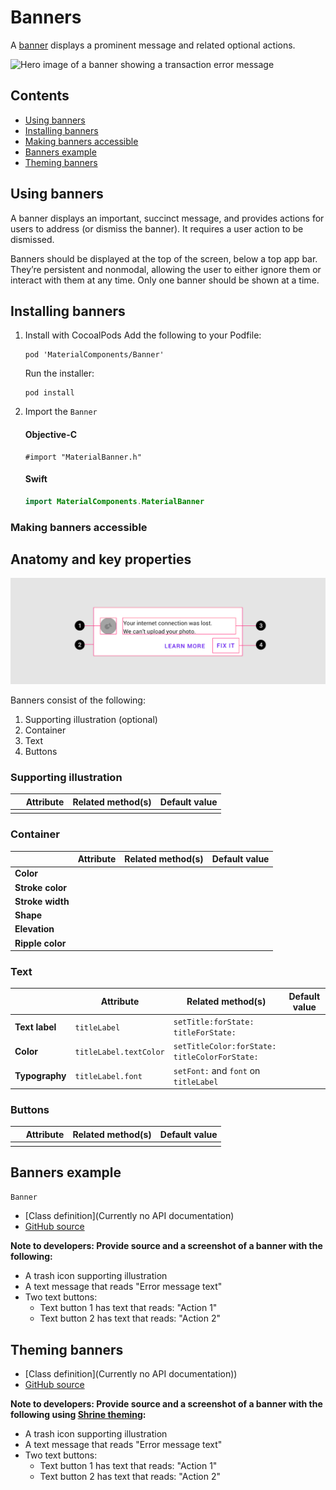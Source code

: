 <!--docs:
title: "Material Banners"
layout: detail
section: components
excerpt: "A banner displays a prominent message and related optional actions."
iconId: 
path: /catalog/material-banners/
-->

# Banners

A [banner](https://material.io/components/banners) displays a prominent message and related optional actions.

![Hero image of a banner showing a transaction error message](assets/banner_hero.png)

## Contents

* [Using banners](#using-banners)
* [Installing banners](#installing-banners)
* [Making banners accessible](#making-banners-accessible)
* [Banners example](#banners-example)
* [Theming banners](#theming-banners)

## Using banners

A banner displays an important, succinct message, and provides actions for users to address (or dismiss the banner). It requires a user action to be dismissed.

Banners should be displayed at the top of the screen, below a top app bar. They’re persistent and nonmodal, allowing the user to either ignore them or interact with them at any time. Only one banner should be shown at a time.

## Installing banners

1. Install with CocoalPods
    Add the following to your Podfile:
    ```
    pod 'MaterialComponents/Banner'
    ```

    
    <!--{: .code-renderer.code-renderer--install }-->
    Run the installer:
    ```
    pod install
    ```

1. Import the `Banner`

    <!--<div class="material-code-render" markdown="1">-->

    #### Objective-C
    ```objc
    #import "MaterialBanner.h"
    ```
    #### Swift
    ```swift
    import MaterialComponents.MaterialBanner
    ```
    <!--</div>-->

### Making banners accessible

## Anatomy and key properties

![Banners anatomy diagram](assets/banners_anatomy.png)

Banners consist of the following:

1. Supporting illustration (optional)
2. Container
3. Text
4. Buttons

### Supporting illustration

&nbsp;         | Attribute                | Related method(s)                 | Default value
-------------- | ------------------------ | --------------------------------- | -------------
 | | |



### Container

| &nbsp; | Attribute | Related method(s) | Default value |
| --- | --- | --- | --- |
| **Color** | | | |
| **Stroke color** | | | |
| **Stroke width** | | | |
| **Shape** | | | |
| **Elevation** | | | |
| **Ripple color** | | | |


### Text

&nbsp;         | Attribute                | Related method(s)                 | Default value
-------------- | ------------------------ | --------------------------------- | -------------
**Text label** | `titleLabel` | `setTitle:forState:`<br/>`titleForState:` | 
**Color**      | `titleLabel.textColor` | `setTitleColor:forState:`<br/>`titleColorForState:` |
**Typography** | `titleLabel.font` | `setFont:` and `font` on `titleLabel` |



### Buttons

&nbsp;         | Attribute                | Related method(s)                 | Default value
-------------- | ------------------------ | --------------------------------- | -------------
 | | |



## Banners example


`Banner`
* [Class definition](Currently no API documentation)
* [GitHub source](https://github.com/material-components/material-components-ios/tree/develop/components/Banner)

**Note to developers: Provide source and a screenshot of a banner with the following:**
* A trash icon supporting illustration
* A text message that reads "Error message text"
* Two text buttons:
    * Text button 1 has text that reads: "Action 1"
    * Text button 2 has text that reads: "Action 2"


## Theming banners

* [Class definition](Currently no API documentation))
* [GitHub source](https://github.com/material-components/material-components-ios/tree/develop/components/Banner)

**Note to developers: Provide source and a screenshot of a banner with the following using [Shrine theming](https://material.io/design/material-studies/shrine.html):**
* A trash icon supporting illustration
* A text message that reads "Error message text"
* Two text buttons:
    * Text button 1 has text that reads: "Action 1"
    * Text button 2 has text that reads: "Action 2"


